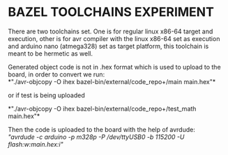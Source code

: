 # BAZEL TOOLCHAINS EXPERIMENT

There are two toolchains set. One is for regular linux x86-64 target and execution, other is for avr compiler with the linux x86-64 set as execution and arduino nano (atmega328) set as target platform, this toolchain is meant to be hermetic as well.

<p>Generated object code is not in .hex format which is used to upload to the board, in order to convert we run: <br>
    *"./avr-objcopy -O ihex bazel-bin/external/code_repo+/main main.hex"* <p>
or if test is being uploaded <p>
    *"./avr-objcopy -O ihex bazel-bin/external/code_repo+/test_math main.hex"* 

Then the code is uploaded to the board with the help of avrdude: <br>
    *"avrdude -c arduino -p m328p -P /dev/ttyUSB0 -b 115200 -U flash:w:main.hex:i"* </p>

